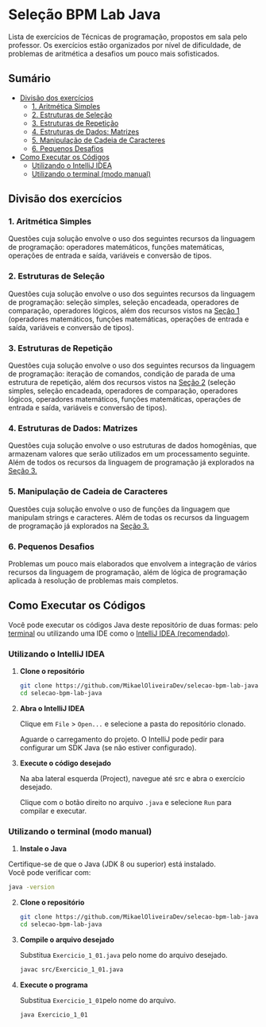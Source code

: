 # Seleção BPM  Lab Java

Lista de exercícios de Técnicas de programação, propostos em sala pelo professor. Os exercícios estão organizados por nível de dificuldade, de problemas de aritmética a desafios um pouco mais sofisticados. 

<!--
Este repositório contém as resoluções na linguagem Java. Para ver as resoluções em Python acesse este repositório: [Seleção BPM Lab Python.]()
-->

##  Sumário

- [Divisão dos exercícios](#divisão-dos-exercícios)
  - [1. Aritmética Simples](#1-aritmética-simples)
  - [2. Estruturas de Seleção](#2-estruturas-de-seleção)
  - [3. Estruturas de Repetição](#3-estruturas-de-repetição)
  - [4. Estruturas de Dados: Matrizes](#4-estruturas-de-dados-matrizes)
  - [5. Manipulação de Cadeia de Caracteres](#5-manipulação-de-cadeia-de-caracteres)
  - [6. Pequenos Desafios](#6-pequenos-desafios)
- [Como Executar os Códigos](#como-executar-os-códigos)
  - [Utilizando o IntelliJ IDEA](#utilizando-o-intellij-idea)
  - [Utilizando o terminal (modo manual)](#utilizando-o-terminal-modo-manual)


## Divisão dos exercícios

### 1. Aritmética Simples

Questões cuja solução envolve o uso dos seguintes recursos da linguagem de programação: operadores matemáticos, funções matemáticas, operações de entrada e saída, variáveis e conversão de tipos.

### 2. Estruturas de Seleção

Questões cuja solução envolve o uso dos seguintes recursos da linguagem de programação: seleção simples, seleção encadeada, operadores de comparação, operadores lógicos, além dos recursos vistos na [Seção 1](#1-aritmética-simples) (operadores matemáticos, funções matemáticas, operações de entrada e saída, variáveis e conversão de tipos).

### 3. Estruturas de Repetição 

Questões cuja solução envolve o uso dos seguintes recursos da linguagem de programação: iteração de comandos, condição de parada de uma estrutura de repetição, além dos recursos vistos na [Seção 2](#2-estruturas-de-seleção) (seleção simples, seleção encadeada, operadores de comparação, operadores lógicos, operadores matemáticos, funções matemáticas, operações de entrada e saída, variáveis e conversão de tipos).

### 4. Estruturas de Dados: Matrizes

Questões cuja solução envolve o uso estruturas de dados homogênias, que armazenam valores que serão utilizados em um processamento seguinte. Além de todos os recursos da linguagem de programação já explorados na [Seção 3.](#3-estruturas-de-repetição)

### 5. Manipulação de Cadeia de Caracteres

Questões cuja solução envolve o uso de funções da linguagem que manipulam strings e caracteres. Além de todas os recursos da linguagem de programação já explorados na [Seção 3.](#3-estruturas-de-repetição)

### 6. Pequenos Desafios

Problemas um pouco mais elaborados que envolvem a integração de vários recursos da linguagem de programação, além de lógica de programação aplicada à resolução de problemas mais completos.

## Como Executar os Códigos

Você pode executar os códigos Java deste repositório de duas formas: pelo [terminal](#utilizando-o-terminal-modo-manual) ou utilizando uma IDE como o [IntelliJ IDEA (recomendado)](#utilizando-o-intellij-idea).

### Utilizando o IntelliJ IDEA

1. **Clone o repositório**	

	```bash
	git clone https://github.com/MikaelOliveiraDev/selecao-bpm-lab-java.git
	cd selecao-bpm-lab-java
	```

2. **Abra o IntelliJ IDEA**
	
	Clique em `File` > `Open...` e selecione a pasta do repositório clonado.

	Aguarde o carregamento do projeto. O IntelliJ pode pedir para configurar um SDK Java (se não estiver configurado).

3. **Execute o código desejado**
	
	Na aba lateral esquerda (Project), navegue até src e abra o exercício desejado.

	Clique com o botão direito no arquivo `.java` e selecione `Run` para compilar e executar.

### Utilizando o terminal (modo manual)

1. **Instale o Java**  

Certifique-se de que o Java (JDK 8 ou superior) está instalado.  
Você pode verificar com:

   ```bash
   java -version
   ```

2. **Clone o repositório**	

	```bash
	git clone https://github.com/MikaelOliveiraDev/selecao-bpm-lab-java.git
	cd selecao-bpm-lab-java
	```

3. **Compile o arquivo desejado**  

	Substitua `Exercicio_1_01.java` pelo nome do arquivo desejado.
	```bash
	javac src/Exercicio_1_01.java
	```

4. **Execute o programa**

	Substitua `Exercicio_1_01`pelo nome do arquivo.

	```bash
	java Exercicio_1_01
	```
